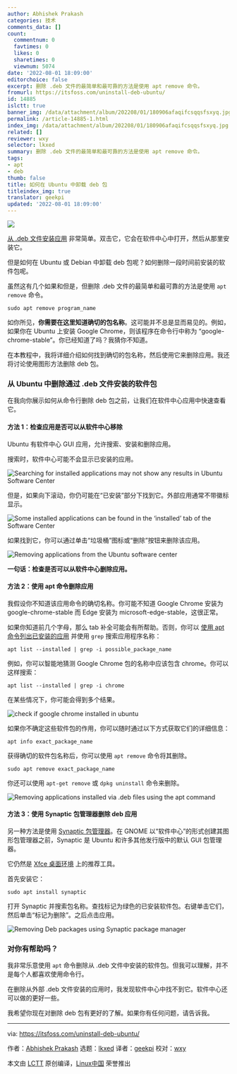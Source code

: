 ```yaml
---
author: Abhishek Prakash
categories: 技术
comments_data: []
count:
  commentnum: 0
  favtimes: 0
  likes: 0
  sharetimes: 0
  viewnum: 5074
date: '2022-08-01 18:09:00'
editorchoice: false
excerpt: 删除 .deb 文件的最简单和最可靠的方法是使用 apt remove 命令。
fromurl: https://itsfoss.com/uninstall-deb-ubuntu/
id: 14885
islctt: true
banner_img: /data/attachment/album/202208/01/180906afaqifcsqqsfsxyq.jpg
permalink: /article-14885-1.html
index_img: /data/attachment/album/202208/01/180906afaqifcsqqsfsxyq.jpg.thumb.jpg
related: []
reviewer: wxy
selector: lkxed
summary: 删除 .deb 文件的最简单和最可靠的方法是使用 apt remove 命令。
tags:
- apt
- deb
thumb: false
title: 如何在 Ubuntu 中卸载 deb 包
titleindex_img: true
translator: geekpi
updated: '2022-08-01 18:09:00'
---
```


![](/data/attachment/album/202208/01/180906afaqifcsqqsfsxyq.jpg)


[从 .deb 文件安装应用](https://itsfoss.com/install-deb-files-ubuntu/) 非常简单。双击它，它会在软件中心中打开，然后从那里安装它。


但是如何在 Ubuntu 或 Debian 中卸载 deb 包呢？如何删除一段时间前安装的软件包呢。


虽然这有几个如果和但是，但删除 .deb 文件的最简单和最可靠的方法是使用 `apt remove` 命令。



```
sudo apt remove program_name

```

如你所见，**你需要在这里知道确切的包名称**。这可能并不总是显而易见的。例如，如果你在 Ubuntu 上安装 Google Chrome，则该程序在命令行中称为 “google-chrome-stable”。你已经知道了吗？我猜你不知道。


在本教程中，我将详细介绍如何找到确切的包名称，然后使用它来删除应用。我还将讨论使用图形方法删除 deb 包。


### 从 Ubuntu 中删除通过 .deb 文件安装的软件包


在我向你展示如何从命令行删除 deb 包之前，让我们在软件中心应用中快速查看它。


#### 方法 1：检查应用是否可以从软件中心移除


Ubuntu 有软件中心 GUI 应用，允许搜索、安装和删除应用。


搜索时，软件中心可能不会显示已安装的应用。


![Searching for installed applications may not show any results in Ubuntu Software Center](/data/attachment/album/202208/01/180927dejleni4nlmuxiui.png)


但是，如果向下滚动，你仍可能在“已安装”部分下找到它。外部应用通常不带徽标显示。


![Some installed applications can be found in the ‘installed’ tab of the Software Center](/data/attachment/album/202208/01/181108cbnzu7my5fl4imqx.png)


如果找到它，你可以通过单击“垃圾桶”图标或“删除”按钮来删除该应用。


![Removing applications from the Ubuntu software center](/data/attachment/album/202208/01/181641dum4hesbfhe5e55o.jpg)


**一句话：检查是否可以从软件中心删除应用。**


#### 方法 2：使用 apt 命令删除应用


我假设你不知道该应用命令的确切名称。你可能不知道 Google Chrome 安装为 google-chrome-stable 而 Edge 安装为 microsoft-edge-stable，这很正常。


如果你知道前几个字母，那么 tab 补全可能会有所帮助。否则，你可以 [使用 apt 命令列出已安装的应用](https://itsfoss.com/list-installed-packages-ubuntu/) 并使用 `grep` 搜索应用程序名称：



```
apt list --installed | grep -i possible_package_name

```

例如，你可以智能地猜测 Google Chrome 包的名称中应该包含 chrome。你可以这样搜索：



```
apt list --installed | grep -i chrome

```

在某些情况下，你可能会得到多个结果。


![check if google chrome installed in ubuntu](/data/attachment/album/202208/01/180928wxkzzarxss2xjtsz.png)


如果你不确定这些软件包的作用，你可以随时通过以下方式获取它们的详细信息：



```
apt info exact_package_name

```

获得确切的软件包名称后，你可以使用 `apt remove` 命令将其删除。



```
sudo apt remove exact_package_name

```

你还可以使用 `apt-get remove` 或 `dpkg uninstall` 命令来删除。


![Removing applications installed via .deb files using the apt command](/data/attachment/album/202208/01/180929veyrxe2eyxtfvprh.png)


#### 方法 3：使用 Synaptic 包管理器删除 deb 应用


另一种方法是使用 [Synaptic 包管理器](https://itsfoss.com/synaptic-package-manager/)。在 GNOME 以“软件中心”的形式创建其图形包管理器之前，Synaptic 是 Ubuntu 和许多其他发行版中的默认 GUI 包管理器。


它仍然是 [Xfce 桌面环境](https://www.xfce.org/) 上的推荐工具。


首先安装它：



```
sudo apt install synaptic

```

打开 Synaptic 并搜索包名称。查找标记为绿色的已安装软件包。右键单击它们，然后单击“标记为删除”。之后点击应用。


![Removing Deb packages using Synaptic package manager](/data/attachment/album/202208/01/181657f2uoah8nigewun3e.jpg)


### 对你有帮助吗？


我非常乐意使用 `apt` 命令删除从 .deb 文件中安装的软件包。但我可以理解，并不是每个人都喜欢使用命令行。


在删除从外部 .deb 文件安装的应用时，我发现软件中心中找不到它。软件中心还可以做的更好一些。


我希望你现在对删除 deb 包有更好的了解。如果你有任何问题，请告诉我。




---


via: <https://itsfoss.com/uninstall-deb-ubuntu/>


作者：[Abhishek Prakash](https://itsfoss.com/) 选题：[lkxed](https://github.com/lkxed) 译者：[geekpi](https://github.com/geekpi) 校对：[wxy](https://github.com/wxy)


本文由 [LCTT](https://github.com/LCTT/TranslateProject) 原创编译，[Linux中国](https://linux.cn/) 荣誉推出